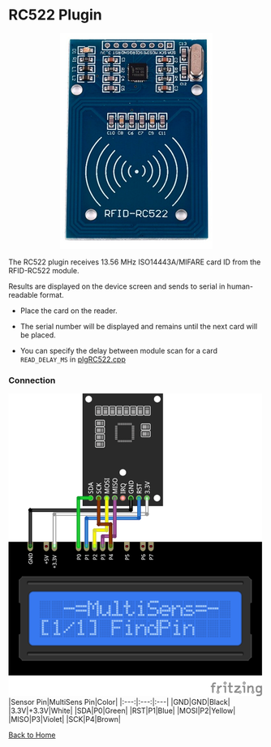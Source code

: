# RC522 Plugin
<p align="center"><img src="RC522.png"/></p>

The RC522 plugin receives 13.56 MHz ISO14443A/MIFARE card ID from the RFID-RC522 module.

Results are displayed on the device screen and sends to serial in human-readable format.

* Place the card on the reader.

* The serial number will be displayed and remains until the next card will be placed.
 
* You can specify the delay between module scan for a card `READ_DELAY_MS` 
  in [plgRC522.cpp](/plgRC522.cpp)

### Connection
![RC522Connection](RC522-CONN.png)
|Sensor Pin|MultiSens Pin|Color|
|:---:|:---:|:---|
|GND|GND|Black|
|3.3V|+3.3V|White|
|SDA|P0|Green|
|RST|P1|Blue|
|MOSI|P2|Yellow|
|MISO|P3|Violet|
|SCK|P4|Brown|



[Back to Home](/#supported-devices)

